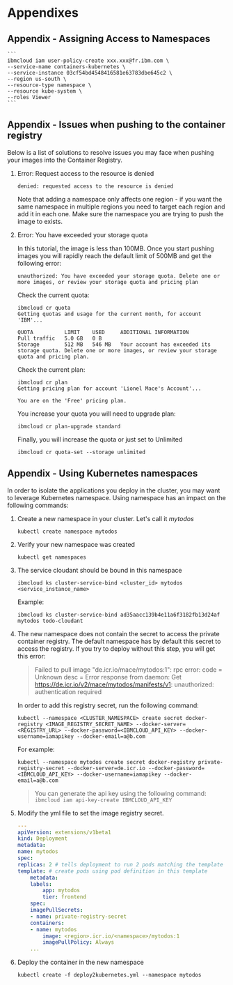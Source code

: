 # Appendixes

## Appendix - Assigning Access to Namespaces
    ```
    ibmcloud iam user-policy-create xxx.xxx@fr.ibm.com \
    --service-name containers-kubernetes \
    --service-instance 03cf54bd4548416581e63783dbe645c2 \
    --region us-south \
    --resource-type namespace \
    --resource kube-system \
    --roles Viewer
    ```


## Appendix - Issues when pushing to the container registry

Below is a list of solutions to resolve issues you may face when pushing your images into the Container Registry.

1. Error: Request access to the resource is denied

    ```
    denied: requested access to the resource is denied
    ```
    Note that adding a namespace only affects one region - if you want the same namespace in multiple regions you need to target each region and add it in each one. Make sure the namespace you are trying to push the image to exists.

1. Error: You have exceeded your storage quota

    In this tutorial, the image is less than 100MB. Once you start pushing images you will rapidly reach the default limit of 500MB and get the following error:
    ```
    unauthorized: You have exceeded your storage quota. Delete one or more images, or review your storage quota and pricing plan
    ```
    Check the current quota:
    ```
    ibmcloud cr quota
    Getting quotas and usage for the current month, for account 'IBM'...

    QUOTA          LIMIT    USED     ADDITIONAL INFORMATION
    Pull traffic   5.0 GB   0 B
    Storage        512 MB   546 MB   Your account has exceeded its storage quota. Delete one or more images, or review your storage quota and pricing plan.
    ```
    Check the current plan:
    ```
    ibmcloud cr plan
    Getting pricing plan for account 'Lionel Mace's Account'...

    You are on the 'Free' pricing plan.
    ```
    You increase your quota you will need to upgrade plan:
    ```
    ibmcloud cr plan-upgrade standard
    ```
    Finally, you will increase the quota or just set to Unlimited
    ```
    ibmcloud cr quota-set --storage unlimited
    ```

## Appendix - Using Kubernetes namespaces

In order to isolate the applications you deploy in the cluster, you may want to leverage Kubernetes namespace. Using namespace has an impact on the following commands:

1. Create a new namespace in your cluster. Let's call it *mytodos*
    ```
    kubectl create namespace mytodos
    ```

1. Verify your new namespace was created
    ```
    kubectl get namespaces
    ```

1. The service cloudant should be bound in this namespace
    ```
    ibmcloud ks cluster-service-bind <cluster_id> mytodos <service_instance_name>
    ```
    Example:
    ```
    ibmcloud ks cluster-service-bind ad35aacc139b4e11a6f3182fb13d24af mytodos todo-cloudant
    ```

1. The new namespace does not contain the secret to access the private container registry. The default namespace has by default this secret to access the registry. If you try to deploy without this step, you will get this error:
    > Failed to pull image "de.icr.io/mace/mytodos:1": rpc error: code = Unknown desc = Error response from daemon: Get https://de.icr.io/v2/mace/mytodos/manifests/v1: unauthorized: authentication required
    
    In order to add this registry secret, run the following command:
    ```
    kubectl --namespace <CLUSTER_NAMESPACE> create secret docker-registry <IMAGE_REGISTRY_SECRET_NAME> --docker-server=<REGISTRY_URL> --docker-password=<IBMCLOUD_API_KEY> --docker-username=iamapikey --docker-email=a@b.com
    ```
    For example:
    ```
    kubectl --namespace mytodos create secret docker-registry private-registry-secret --docker-server=de.icr.io --docker-password=<IBMCLOUD_API_KEY> --docker-username=iamapikey --docker-email=a@b.com
    ```
    > You can generate the api key using the following command:
    ```ibmcloud iam api-key-create IBMCLOUD_API_KEY```

1. Modify the yml file to set the image registry secret.
    ```yaml
    ---
    apiVersion: extensions/v1beta1
    kind: Deployment
    metadata:
    name: mytodos
    spec:
    replicas: 2 # tells deployment to run 2 pods matching the template
    template: # create pods using pod definition in this template
        metadata:
        labels:
            app: mytodos
            tier: frontend
        spec:
        imagePullSecrets:
        - name: private-registry-secret
        containers:
        - name: mytodos
            image: <region>.icr.io/<namespace>/mytodos:1
            imagePullPolicy: Always
        ...
    ```

1. Deploy the container in the new namespace
    ```
    kubectl create -f deploy2kubernetes.yml --namespace mytodos
    ```